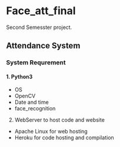 # Face_att_final
Second Semesster project.
## Attendance System 
### System Requrement 
#### 1. Python3
* OS
* OpenCV
* Date and time
* face_recognition 
2. WebServer to host code and website 
* Apache Linux for web hosting 
* Heroku for code hosting and compilation 

